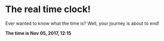 # The real time clock!

Ever wanted to know what the time is? Well, your journey is about to end!

**The time is Nov 05, 2017, 12:15**